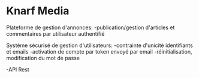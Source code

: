 # Knarf Media

Plateforme de gestion d'annonces:
-publication/gestion d'articles et commentaires par utilisateur authentifié

Système sécurisé de gestion d'utilisateurs:
-contrainte d'unicité identifiants et emails
-activation de compte par token envoyé par email
-réinitialisation, modification du mot de passe

-API Rest


